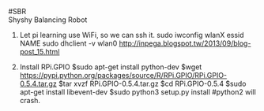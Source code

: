 #SBR  
Shyshy Balancing Robot

1. Let pi learning use WiFi, so we can ssh it.
sudo iwconfig wlanX essid NAME
sudo dhclient -v wlan0
http://inpega.blogspot.tw/2013/09/blog-post_15.html

2. Install RPi.GPIO 
$sudo apt-get install python-dev
$wget https://pypi.python.org/packages/source/R/RPi.GPIO/RPi.GPIO-0.5.4.tar.gz
$tar xvzf RPi.GPIO-0.5.4.tar.gz
$cd RPi.GPIO-0.5.4
$sudo apt-get install libevent-dev
$sudo python3 setup.py install #python2 will crash.
